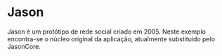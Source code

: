 # Jason
Jason é um protótipo de rede social criado em 2005. Neste exemplo encontra-se o núcleo original da aplicação, atualmente substituído pelo JasonCore.
